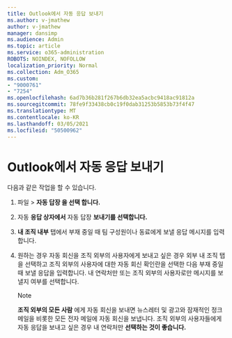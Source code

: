 ```yaml
---
title: Outlook에서 자동 응답 보내기
ms.author: v-jmathew
author: v-jmathew
manager: dansimp
ms.audience: Admin
ms.topic: article
ms.service: o365-administration
ROBOTS: NOINDEX, NOFOLLOW
localization_priority: Normal
ms.collection: Adm_O365
ms.custom:
- "9000761"
- "7254"
ms.openlocfilehash: 6ad7b36b281f267b6db32ea5acbc9418ac91812a
ms.sourcegitcommit: 78fe9f33438cb0c19f0dab31253b5853b73f4f47
ms.translationtype: MT
ms.contentlocale: ko-KR
ms.lasthandoff: 03/05/2021
ms.locfileid: "50500962"
---
```

# <a name="send-automatic-replies-from-outlook"></a>Outlook에서 자동 응답 보내기

다음과 같은 작업을 할 수 있습니다.

1. 파일   >  **자동 답장 을 선택 합니다.**
2. 자동 **응답 상자에서** 자동 답장 **보내기를 선택합니다.**
3. **내 조직 내부** 탭에서 부재 중일 때 팀 구성원이나 동료에게 보낼 응답 메시지를 입력합니다.
4. 원하는 경우 자동 회신을 조직 외부의 사용자에게 보내고 싶은 경우  외부 내 조직  탭을 선택하고 조직 외부의 사용자에 대한 자동 회신 확인란을 선택한 다음 부재 중일 때 보낼 응답을 입력합니다. 내 연락처만 또는 조직  외부의 사용자로만  메시지를 보낼지 여부를 선택합니다.

    > [!NOTE]
    > **조직 외부의 모든 사람** 에게 자동 회신을 보내면 뉴스레터 및 광고와 잠재적인 정크 메일을 비롯한 모든 전자 메일에 자동 회신을 보냅니다. 조직 외부의 사용자들에게 자동 응답을 보내고 싶은 경우 내 연락처만 **선택하는 것이 좋습니다.**
